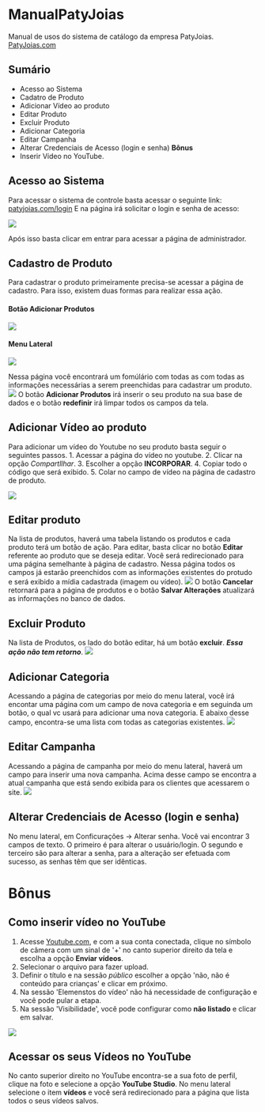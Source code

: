 # ManualPatyJoias
Manual de usos do sistema de catálogo da empresa PatyJoias.
[PatyJoias.com](https://patyjoias.com)

## Sumário
- Acesso ao Sistema
- Cadatro de Produto
- Adicionar Vídeo ao produto
- Editar Produto
- Excluir Produto
- Adicionar Categoria
- Editar Campanha
- Alterar Credenciais de Acesso (login e senha)
**Bônus**
- Inserir Vídeo no YouTube.

## Acesso ao Sistema

  Para acessar o sistema de controle basta acessar o seguinte link: [patyjoias.com/login](https://patyjoias.com/login)
  E na página irá solicitar o login e senha de acesso:
  
  ![](/assets/login.png)
  
  Após isso basta clicar em entrar para acessar a página de administrador.
  
## Cadastro de Produto

  Para cadastrar o produto primeiramente precisa-se acessar a página de cadastro. Para isso, existem duas formas para realizar essa ação.
  
  #### Botão Adicionar Produtos
  ![](/assets/botao_add_produtos.png)
  #### Menu Lateral
  ![](/assets/menu_lateral.png)
  
  Nessa página você encontrará um fomúlário com todas as com todas as informações necessárias a serem preenchidas para cadastrar um produto.
  ![](/assets/cad_produto.png)
  O botão **Adicionar Produtos** irá inserir o seu produto na sua base de dados e o botão **redefinir** irá limpar todos os campos da tela.
  
## Adicionar Vídeo ao produto

  Para adicionar um vídeo do Youtube no seu produto basta seguir o seguintes passos.
    1. Acessar a página do vídeo no youtube.
    2. Clicar na opção _Compartllhar_.
    3. Escolher a opção **INCORPORAR**.
    4. Copiar todo o código que será exibido.
    5. Colar no campo de vídeo na página de cadastro de produto.
    
   ![](/assets/inserir_video.gif)
  
## Editar produto

  Na lista de produtos, haverá uma tabela listando os produtos e cada produto terá um botão de ação. Para editar, basta clicar no botão **Editar** referente ao produto que se deseja editar.
  Você será redirecionado para uma página semelhante à página de cadastro. Nessa página todos os campos já estarão preenchidos com as informações existentes do protudo e será exibido a mídia cadastrada (imagem ou vídeo).
 ![](/assets/editar_produto.png)
  O botão **Cancelar** retornará para a página de produtos e o botão **Salvar Alterações** atualizará as informações no banco de dados.

## Excluir Produto

  Na lista de Produtos, os lado do botão editar, há um botão **excluir**. **_Essa ação não tem retorno_**.
  ![](/assets/botao_excluir_editar.png)
  
## Adicionar Categoria

  Acessando a página de categorias por meio do menu lateral, você irá encontar uma página com um campo de nova categoria e em seguinda um botão, o qual vc usará para adicionar uma nova categoria. E abaixo desse campo, encontra-se uma lista com todas as categorias existentes.
  ![](/assets/categorias.png)

## Editar Campanha

   Acessando a página de campanha por meio do menu lateral, haverá um campo para inserir uma nova campanha. Acima desse campo se encontra a atual campanha que está sendo exibida para os clientes que acessarem o site.
   ![](/assets/campanha.png)
   
 ## Alterar Credenciais de Acesso (login e senha)
  
  No menu lateral, em Conficurações -> Alterar senha. Você vai encontrar 3 campos de texto.
  O primeiro é para alterar o usuário/login.
  O segundo e terceiro são para alterar a senha, para a alteração ser efetuada com sucesso, as senhas têm que ser idênticas.
  
# Bônus
## Como inserir vídeo no YouTube
  
  1. Acesse [Youtube.com](https://www.youtube.com/), e com a sua conta conectada, clique no símbolo de câmera com um sinal de '+' no canto superior direito da tela e escolha a opção **Enviar vídeos**.
  2. Selecionar o arquivo para fazer upload.
  3. Definir o título e na sessão _público_ escolher a opção 'não, não é conteúdo para crianças' e clicar em próximo.
  4. Na sessão 'Elemenstos do vídeo' não há necessidade de configuração e você pode pular a etapa.
  5. Na sessão 'Visibilidade', você pode configurar como **não listado** e clicar em salvar.
  
  ![](/assets/youtube.gif)
  
## Acessar os seus Vídeos no YouTube

  No canto superior direito no YouTube encontra-se a sua foto de perfil, clique na foto e selecione a opção **YouTube Studio**.
  No menu lateral selecione o item **vídeos** e você será redirecionado para a página que lista todos o seus vídeos salvos.
  
